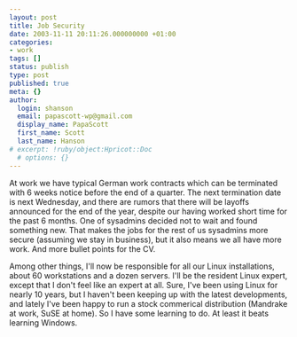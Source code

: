 ```yaml
---
layout: post
title: Job Security
date: 2003-11-11 20:11:26.000000000 +01:00
categories:
- work
tags: []
status: publish
type: post
published: true
meta: {}
author:
  login: shanson
  email: papascott-wp@gmail.com
  display_name: PapaScott
  first_name: Scott
  last_name: Hanson
# excerpt: !ruby/object:Hpricot::Doc
  # options: {}
---
```

<p>At work we have typical German work contracts which can be terminated with 6 weeks notice before the end of a quarter. The next termination date is next Wednesday, and there are rumors that there will be layoffs announced for the end of the year, despite our having worked short time for the past 6 months. One of sysadmins decided not to wait and found something new. That makes the jobs for the rest of us sysadmins more secure (assuming we stay in business), but it also means we all have more work. And more bullet points for the CV.</p>
<p>Among other things, I'll now be responsible for all our Linux installations, about 60 workstations and a dozen servers. I'll be the resident Linux expert, except that I don't feel like an expert at all. Sure, I've been using Linux for nearly 10 years, but I haven't been keeping up with the latest developments, and lately I've been happy to run a stock commerical distribution (Mandrake at work, SuSE at home). So I have some learning to do. At least it beats learning Windows.</p>
